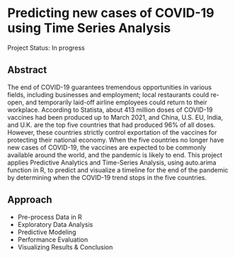 # Predicting new cases of COVID-19 using Time Series Analysis
Project Status: In progress

## Abstract
The end of COVID-19 guarantees tremendous opportunities in various fields, including businesses and employment; local restaurants could re-open, and temporarily laid-off airline employees could return to their workplace. According to Statista, about 413 million doses of COVID-19 vaccines had been produced up to March 2021, and China, U.S. EU, India, and U.K. are the top five countries that had produced 96% of all doses. However, these countries strictly control exportation of the vaccines for protecting their national economy. When the five countries no longer have new cases of COVID-19, the vaccines are expected to be commonly available around the world, and the pandemic is likely to end. This project applies Predictive Analytics and Time-Series Analysis, using auto.arima function in R, to predict and visualize a timeline for the end of the pandemic by determining when the COVID-19 trend stops in the five countries.

## Approach
* Pre-process Data in R
* Exploratory Data Analysis
* Predictive Modeling
* Performance Evaluation
* Visualizing Results & Conclusion
